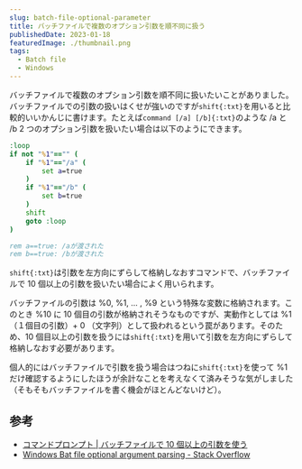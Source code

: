 ```yaml
---
slug: batch-file-optional-parameter
title: バッチファイルで複数のオプション引数を順不同に扱う
publishedDate: 2023-01-18
featuredImage: ./thumbnail.png
tags:
  - Batch file
  - Windows
---
```


バッチファイルで複数のオプション引数を順不同に扱いたいことがありました。バッチファイルでの引数の扱いはくせが強いのですが`shift{:txt}`を用いると比較的いいかんじに書けます。たとえば`command [/a] [/b]{:txt}`のような /a と /b 2 つのオプション引数を扱いたい場合は以下のようにできます。

```bat
:loop
if not "%1"=="" (
    if "%1"=="/a" (
        set a=true
    )
    if "%1"=="/b" (
        set b=true
    )
    shift
    goto :loop
)

rem a==true: /aが渡された
rem b==true: /bが渡された
```

`shift{:txt}`は引数を左方向にずらして格納しなおすコマンドで、バッチファイルで 10 個以上の引数を扱いたい場合によく用いられます。

バッチファイルの引数は %0, %1, ... , %9 という特殊な変数に格納されます。このとき %10 に 10 個目の引数が格納されそうなものですが、実動作としては %1 （１個目の引数）+ 0 （文字列）として扱われるという罠があります。そのため、10 個目以上の引数を扱うには`shift{:txt}`を用いて引数を左方向にずらして格納しなおす必要があります。

個人的にはバッチファイルで引数を扱う場合はつねに`shift{:txt}`を使って %1 だけ確認するようにしたほうが余計なことを考えなくて済みそうな気がしました（そもそもバッチファイルを書く機会がほとんどないけど）。

## 参考

- [コマンドプロンプト | バッチファイルで 10 個以上の引数を使う](https://www.javadrive.jp/command/bat/index7.html)
- [Windows Bat file optional argument parsing - Stack Overflow](https://stackoverflow.com/questions/3973824/windows-bat-file-optional-argument-parsing)
